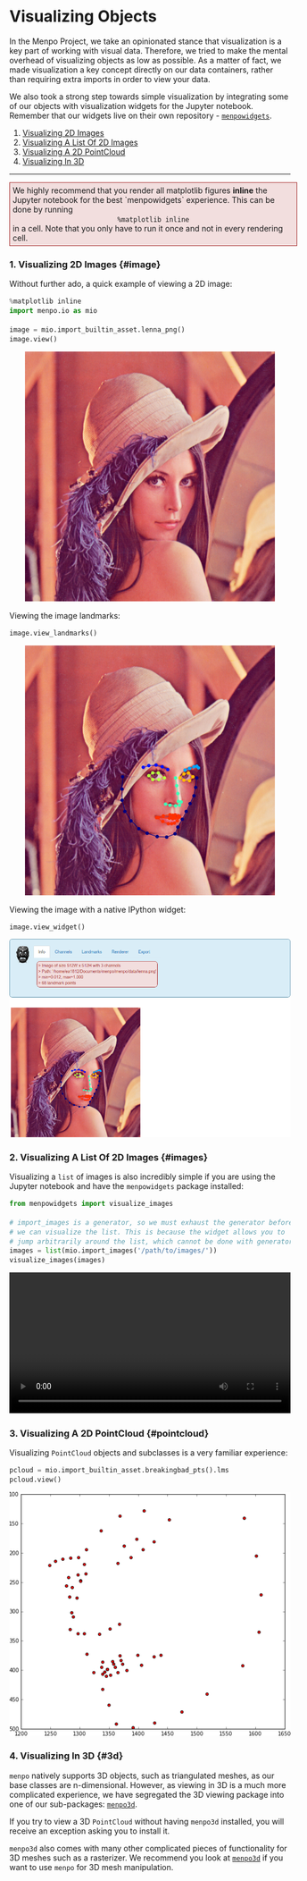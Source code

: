 Visualizing Objects
===================
In the Menpo Project, we take an opinionated stance that visualization is a key part of working with visual data.
Therefore, we tried to make the mental overhead of visualizing objects as low as possible.
As a matter of fact, we made visualization a key concept directly on our data containers, rather than requiring extra imports in order to view your data.

We also took a strong step towards simple visualization by integrating some of our objects with visualization widgets for the Jupyter notebook.
Remember that our widgets live on their own repository - [`menpowidgets`](../menpowidgets/index.md).

1. [Visualizing 2D Images](#image)
2. [Visualizing A List Of 2D Images](#images)
3. [Visualizing A 2D PointCloud](#pointcloud)
4. [Visualizing In 3D](#3d)

---------------------------------------

<p><div style="background-color: #F2DEDE; width: 100%; border: 1px solid #A52A2A; padding: 1%;">
<p style="float: left;"><i class="fa fa-exclamation-circle" aria-hidden="true" style="font-size:4em; padding-right: 15%; padding-bottom: 10%; padding-top: 10%;"></i></p>
We highly recommend that you render all matplotlib figures <b>inline</b> the Jupyter notebook for the best `menpowidgets` experience.
This can be done by running</br>
<center><code>%matplotlib inline</code></center>
in a cell. Note that you only have to run it once and not in every rendering cell.
</div></p>


### 1. Visualizing 2D Images {#image}
Without further ado, a quick example of viewing a 2D image:
```python
%matplotlib inline
import menpo.io as mio

image = mio.import_builtin_asset.lenna_png()
image.view()
```
<center>
  <img src="media/view_image.png" alt="view_image">
</center>

Viewing the image landmarks:
```python
image.view_landmarks()
```
<center>
  <img src="media/view_landmarks.png" alt="view_landmarks">
</center>

Viewing the image with a native IPython widget:
```python
image.view_widget()
```
<center>
  <img src="media/view_widget.png" alt="view_widget">
</center>

### 2. Visualizing A List Of 2D Images {#images}
Visualizing a `list` of images is also incredibly simple if you are using the Jupyter notebook and have the `menpowidgets` package installed:
```python
from menpowidgets import visualize_images

# import_images is a generator, so we must exhaust the generator before
# we can visualize the list. This is because the widget allows you to
# jump arbitrarily around the list, which cannot be done with generators.
images = list(mio.import_images('/path/to/images/'))
visualize_images(images)
```
<video width="100%" autoplay loop>
  <source src="media/visualize_images.mp4" type="video/mp4">
Your browser does not support the video tag.
</video>


### 3. Visualizing A 2D PointCloud {#pointcloud}
Visualizing `PointCloud` objects and subclasses is a very familiar experience:
```python
pcloud = mio.import_builtin_asset.breakingbad_pts().lms
pcloud.view()
```
<center>
  <img src="media/view_pointcloud.png" alt="view_pointcloud">
</center>


### 4. Visualizing In 3D {#3d}
`menpo` natively supports 3D objects, such as triangulated meshes, as our base classes are n-dimensional. However, as viewing in 3D is a much more complicated experience, we have segregated the 3D viewing package into one of our sub-packages: [`menpo3d`](../menpo3d/index.md).

If you try to view a 3D `PointCloud` without having `menpo3d` installed, you will receive an exception asking you to install it.

`menpo3d` also comes with many other complicated pieces of functionality for 3D meshes such as a rasterizer. We recommend you look at [`menpo3d`](../menpo3d/index.md) if you want to use `menpo` for 3D mesh manipulation.
